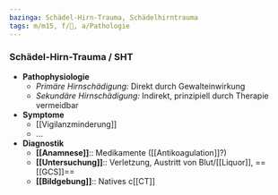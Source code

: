 ```yaml
---
bazinga: Schädel-Hirn-Trauma, Schädelhirntrauma
tags: m/m15, f/🧠, a/Pathologie
---
```

### Schädel-Hirn-Trauma / SHT
- **Pathophysiologie**
	- *Primäre Hirnschädigung:* Direkt durch Gewalteinwirkung
	- *Sekundäre Hirnschädigung:* Indirekt, prinzipiell durch Therapie vermeidbar
- **Symptome**
	- [[Vigilanzminderung]]
	- ...
- **Diagnostik**
	- **[[Anamnese]]**:: Medikamente ([[Antikoagulation]]?)
	- **[[Untersuchung]]**:: Verletzung, Austritt von Blut/[[Liquor]], ==[[GCS]]==
	- **[[Bildgebung]]**:: Natives c[[CT]]